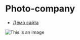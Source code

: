 # Photo-company
* [Демо сайта](https://stacewicz.github.io/Photo-company/)

![This is an image](https://ifota.ru/upload/iblock/4dd/predmetnaya_fotostudiya_na_sofiyskoy_0051.jpg)
